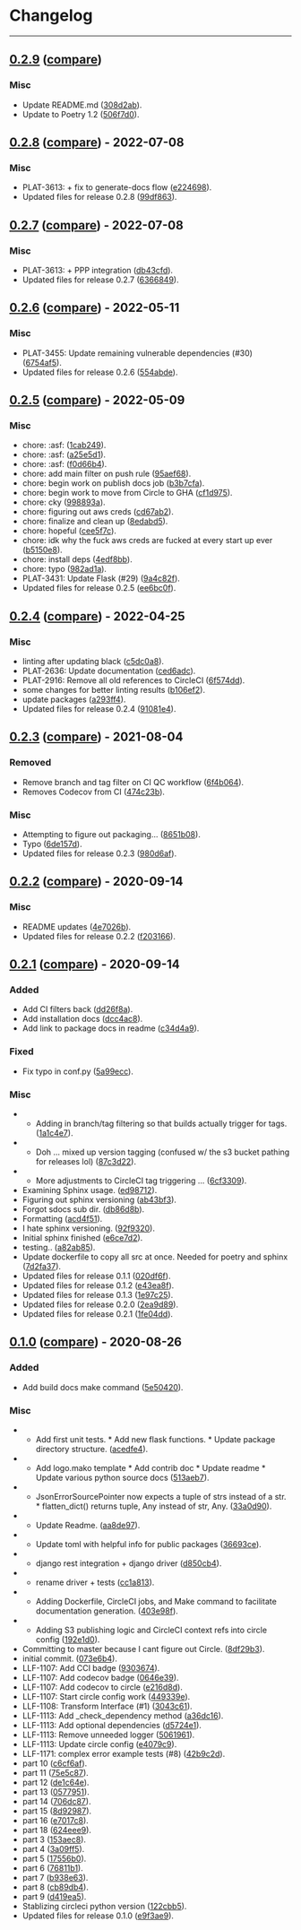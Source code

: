 # Changelog
---

## [0.2.9](https://github.com/LeafLink/pyll-json-errors/releases/tag/0.2.9) ([compare](https://github.com/LeafLink/pyll-json-errors/compare/0.2.8...0.2.9))

### Misc
- Update README.md ([308d2ab](https://github.com/LeafLink/pyll-json-errors/commit/308d2ab7c09938dc0902fe09c7819adb92ff6452)).
- Update to Poetry 1.2 ([506f7d0](https://github.com/LeafLink/pyll-json-errors/commit/506f7d04d6a9fe21f75b72be7650c5b6a11d0d06)).


## [0.2.8](https://github.com/LeafLink/pyll-json-errors/releases/tag/0.2.8) ([compare](https://github.com/LeafLink/pyll-json-errors/compare/0.2.7...0.2.8)) - 2022-07-08

### Misc
- PLAT-3613: + fix to generate-docs flow ([e224698](https://github.com/LeafLink/pyll-json-errors/commit/e224698ae910470bfe37ab3b7cfe9e1b4010c3a2)).
- Updated files for release 0.2.8 ([99df863](https://github.com/LeafLink/pyll-json-errors/commit/99df863225710ebfa42110d632d1cb70b7003594)).


## [0.2.7](https://github.com/LeafLink/pyll-json-errors/releases/tag/0.2.7) ([compare](https://github.com/LeafLink/pyll-json-errors/compare/0.2.6...0.2.7)) - 2022-07-08

### Misc
- PLAT-3613: + PPP integration ([db43cfd](https://github.com/LeafLink/pyll-json-errors/commit/db43cfddf520b7a10d1982e587f1792349ee4f17)).
- Updated files for release 0.2.7 ([6366849](https://github.com/LeafLink/pyll-json-errors/commit/6366849b99440b952b6f7da57004b123a6f0cd09)).


## [0.2.6](https://github.com/LeafLink/pyll-json-errors/releases/tag/0.2.6) ([compare](https://github.com/LeafLink/pyll-json-errors/compare/0.2.5...0.2.6)) - 2022-05-11

### Misc
- PLAT-3455: Update remaining vulnerable dependencies (#30) ([6754af5](https://github.com/LeafLink/pyll-json-errors/commit/6754af5f900a2c2fc3ca876d2ffe58aa027e1c08)).
- Updated files for release 0.2.6 ([554abde](https://github.com/LeafLink/pyll-json-errors/commit/554abde28dc373d406f3c89355ed4b7d5c009a30)).


## [0.2.5](https://github.com/LeafLink/pyll-json-errors/releases/tag/0.2.5) ([compare](https://github.com/LeafLink/pyll-json-errors/compare/0.2.4...0.2.5)) - 2022-05-09

### Misc
- chore: :asf: ([1cab249](https://github.com/LeafLink/pyll-json-errors/commit/1cab249b05aa625f296b1956ea378b88c40975a4)).
- chore: :asf: ([a25e5d1](https://github.com/LeafLink/pyll-json-errors/commit/a25e5d1779d0aef5b32b3e09bbb963071d704c7d)).
- chore: :asf: ([f0d66b4](https://github.com/LeafLink/pyll-json-errors/commit/f0d66b450c59e3fd3680d29847abee5a81f01760)).
- chore: add main filter on push rule ([95aef68](https://github.com/LeafLink/pyll-json-errors/commit/95aef68354038b1963fa0caec0a5b6495adb9d38)).
- chore: begin work on publish docs job ([b3b7cfa](https://github.com/LeafLink/pyll-json-errors/commit/b3b7cfac2607c17cc2a09990bc50382d15c55ad1)).
- chore: begin work to move from Circle to GHA ([cf1d975](https://github.com/LeafLink/pyll-json-errors/commit/cf1d9750dacb10ef8f6872a22af80b054b25e004)).
- chore: cky ([998893a](https://github.com/LeafLink/pyll-json-errors/commit/998893ac01bbacff90fd3718bd263ba75b27caa7)).
- chore: figuring out aws creds ([cd67ab2](https://github.com/LeafLink/pyll-json-errors/commit/cd67ab29c430d133437f03f13ba54f7ae090629a)).
- chore: finalize and clean up ([8edabd5](https://github.com/LeafLink/pyll-json-errors/commit/8edabd52ce4fa50aea7fddee05dc170b8ea520a9)).
- chore: hopeful ([cee5f7c](https://github.com/LeafLink/pyll-json-errors/commit/cee5f7cde931c9a6b193c8c45d8c2b15639b0260)).
- chore: idk why the fuck aws creds are fucked at every start up ever ([b5150e8](https://github.com/LeafLink/pyll-json-errors/commit/b5150e8890d6bc85015c6bd7b82c356cd8bf33b6)).
- chore: install deps ([4edf8bb](https://github.com/LeafLink/pyll-json-errors/commit/4edf8bb92220fdf18b9c2b22d0ba75c53ac24044)).
- chore: typo ([982ad1a](https://github.com/LeafLink/pyll-json-errors/commit/982ad1aeeff7477143ad8b32e30cbc19c55b6106)).
- PLAT-3431: Update Flask (#29) ([9a4c82f](https://github.com/LeafLink/pyll-json-errors/commit/9a4c82ffdc34ea3648f57bae9f1754aeba969159)).
- Updated files for release 0.2.5 ([ee6bc0f](https://github.com/LeafLink/pyll-json-errors/commit/ee6bc0f2e06c23e8d0b1dea744ac0d405b7f1bd9)).


## [0.2.4](https://github.com/LeafLink/pyll-json-errors/releases/tag/0.2.4) ([compare](https://github.com/LeafLink/pyll-json-errors/compare/0.2.3...0.2.4)) - 2022-04-25

### Misc
- linting after updating black ([c5dc0a8](https://github.com/LeafLink/pyll-json-errors/commit/c5dc0a8e9314aa84e15dc65299f8e81fd6199346)).
- PLAT-2636: Update documentation ([ced6adc](https://github.com/LeafLink/pyll-json-errors/commit/ced6adc24a061ac9a0bbd6d33a7fcba71a2011bd)).
- PLAT-2916: Remove all old references to CircleCI ([6f574dd](https://github.com/LeafLink/pyll-json-errors/commit/6f574ddfd9e8ed55152820063542d52fd3c419a2)).
- some changes for better linting results ([b106ef2](https://github.com/LeafLink/pyll-json-errors/commit/b106ef287a4b7dcf0b2f451df3b67ee9317a69a7)).
- update packages ([a293ff4](https://github.com/LeafLink/pyll-json-errors/commit/a293ff44990b7c3706a2a3d2d6dd81d1e125c66b)).
- Updated files for release 0.2.4 ([91081e4](https://github.com/LeafLink/pyll-json-errors/commit/91081e4cfd771aac8927f2ba52ae6310e51f479e)).


## [0.2.3](https://github.com/LeafLink/pyll-json-errors/releases/tag/0.2.3) ([compare](https://github.com/LeafLink/pyll-json-errors/compare/0.2.2...0.2.3)) - 2021-08-04

### Removed
- Remove branch and tag filter on CI QC workflow ([6f4b064](https://github.com/LeafLink/pyll-json-errors/commit/6f4b06448e5db8ee99f4ad174a88d1a1274d0f2e)).
- Removes Codecov from CI ([474c23b](https://github.com/LeafLink/pyll-json-errors/commit/474c23b5da65940e0cd2b7a78f0b4fafe73c9b28)).

### Misc
- Attempting to figure out packaging... ([8651b08](https://github.com/LeafLink/pyll-json-errors/commit/8651b08adc6fc29a2f0036758ae769c6f1051d5b)).
- Typo ([6de157d](https://github.com/LeafLink/pyll-json-errors/commit/6de157ddd167b4f5b2f2e52b6902d4ec33ad281b)).
- Updated files for release 0.2.3 ([980d6af](https://github.com/LeafLink/pyll-json-errors/commit/980d6af27d741e87e0b6b27037177def19aae2da)).


## [0.2.2](https://github.com/LeafLink/pyll-json-errors/releases/tag/0.2.2) ([compare](https://github.com/LeafLink/pyll-json-errors/compare/0.2.1...0.2.2)) - 2020-09-14

### Misc
- README updates ([4e7026b](https://github.com/LeafLink/pyll-json-errors/commit/4e7026bc91b1369318a0e4c8c89ddf8a6e708c67)).
- Updated files for release 0.2.2 ([f203166](https://github.com/LeafLink/pyll-json-errors/commit/f20316612e09695dd09c0de2966a1d60ab7bae2b)).


## [0.2.1](https://github.com/LeafLink/pyll-json-errors/releases/tag/0.2.1) ([compare](https://github.com/LeafLink/pyll-json-errors/compare/0.1.0...0.2.1)) - 2020-09-14

### Added
- Add CI filters back ([dd26f8a](https://github.com/LeafLink/pyll-json-errors/commit/dd26f8a19a22acfbce2ccb6c0426417b24017da8)).
- Add installation docs ([dcc4ac8](https://github.com/LeafLink/pyll-json-errors/commit/dcc4ac86622b463050f849174ee98a1ea2249696)).
- Add link to package docs in readme ([c34d4a9](https://github.com/LeafLink/pyll-json-errors/commit/c34d4a94692c671b4015fd23f6561baf65a1430c)).

### Fixed
- Fix typo in conf.py ([5a99ecc](https://github.com/LeafLink/pyll-json-errors/commit/5a99eccff6dc7768cd20911789dd50f259782a0f)).

### Misc
- - Adding in branch/tag filtering so that builds actually trigger for tags. ([1a1c4e7](https://github.com/LeafLink/pyll-json-errors/commit/1a1c4e780de164c47a4a30ac8e7dfdcba92f63b2)).
- - Doh ... mixed up version tagging (confused w/ the s3 bucket pathing for releases lol) ([87c3d22](https://github.com/LeafLink/pyll-json-errors/commit/87c3d221b64f64ca2a40fb1ae428ed075c653d3b)).
- - More adjustments to CircleCI tag triggering ... ([6cf3309](https://github.com/LeafLink/pyll-json-errors/commit/6cf3309259c4f72430e1e981fc5537ed6509203c)).
- Examining Sphinx usage. ([ed98712](https://github.com/LeafLink/pyll-json-errors/commit/ed98712153b5f41b7bf4e8bce3c2b9af9fe91eed)).
- Figuring out sphinx versioning ([ab43bf3](https://github.com/LeafLink/pyll-json-errors/commit/ab43bf3453ca52052f71de273f9ec3d43b8bb870)).
- Forgot sdocs sub dir. ([db86d8b](https://github.com/LeafLink/pyll-json-errors/commit/db86d8b5b97f9f988b52b7806e63d716e326be93)).
- Formatting ([acd4f51](https://github.com/LeafLink/pyll-json-errors/commit/acd4f51a6d222ef8fa4827c988b26f571558f3e6)).
- I hate sphinx versioning. ([92f9320](https://github.com/LeafLink/pyll-json-errors/commit/92f932019383347b06d2db714003f91dc15d70fb)).
- Initial sphinx finished ([e6ce7d2](https://github.com/LeafLink/pyll-json-errors/commit/e6ce7d26ff04f18eb8cfce0e0b8dc2410bfac6ea)).
- testing.. ([a82ab85](https://github.com/LeafLink/pyll-json-errors/commit/a82ab85fba47bb57777bd54955b0326d197129fa)).
- Update dockerfile to copy all src at once. Needed for poetry and sphinx ([7d2fa37](https://github.com/LeafLink/pyll-json-errors/commit/7d2fa376bff7f8b8f00180b62592d0a5f7f966a6)).
- Updated files for release 0.1.1 ([020df6f](https://github.com/LeafLink/pyll-json-errors/commit/020df6fbb9c993975e740586ab7614cd93ec500e)).
- Updated files for release 0.1.2 ([e43ea8f](https://github.com/LeafLink/pyll-json-errors/commit/e43ea8fc6a2c7aef1713115ed44ff608efd3b05a)).
- Updated files for release 0.1.3 ([1e97c25](https://github.com/LeafLink/pyll-json-errors/commit/1e97c256bc752eb0cdbcfbc2d68fda60a11a7088)).
- Updated files for release 0.2.0 ([2ea9d89](https://github.com/LeafLink/pyll-json-errors/commit/2ea9d89829e8f5022dda1f02dae7596d91a61549)).
- Updated files for release 0.2.1 ([1fe04dd](https://github.com/LeafLink/pyll-json-errors/commit/1fe04ddd29ebd411acd5d10074eec4ce3970c878)).


## [0.1.0](https://github.com/LeafLink/pyll-json-errors/releases/tag/0.1.0) ([compare](https://github.com/LeafLink/pyll-json-errors/compare/073e6b4158d450ff89fe34df8073dd472e3e1b42...0.1.0)) - 2020-08-26

### Added
- Add build docs make command ([5e50420](https://github.com/LeafLink/pyll-json-errors/commit/5e504208ebf0a394a17f97a4a7bf7e64a5848087)).

### Misc
- * Add first unit tests. * Add new flask functions. * Update package directory structure. ([acedfe4](https://github.com/LeafLink/pyll-json-errors/commit/acedfe497aff48032ea6d5c326b25292452abe5e)).
- * Add logo.mako template * Add contrib doc * Update readme * Update various python source docs ([513aeb7](https://github.com/LeafLink/pyll-json-errors/commit/513aeb7fafcf03df66a73b089c263b13f1170d2d)).
- * JsonErrorSourcePointer now expects a tuple of strs instead of a str. * flatten_dict() returns tuple, Any instead of str, Any. ([33a0d90](https://github.com/LeafLink/pyll-json-errors/commit/33a0d90ad9218da8d34d6daa71d473587b8443db)).
- * Update Readme. ([aa8de97](https://github.com/LeafLink/pyll-json-errors/commit/aa8de97da93240fdf6cea747e119ea7fc1c5009c)).
- * Update toml with helpful info for public packages ([36693ce](https://github.com/LeafLink/pyll-json-errors/commit/36693ce0d5bd287bd20dbbc4893a3a3813d3a473)).
- + django rest integration + django driver ([d850cb4](https://github.com/LeafLink/pyll-json-errors/commit/d850cb46a5b0a102dc8ccd5917118a125cce1165)).
- + rename driver + tests ([cc1a813](https://github.com/LeafLink/pyll-json-errors/commit/cc1a813d501b5ad5ab3d0607cd324fc97b04ad28)).
- - Adding Dockerfile, CircleCI jobs, and Make command to facilitate documentation generation. ([403e98f](https://github.com/LeafLink/pyll-json-errors/commit/403e98fd2d23f15237774caf0030a4541c63e696)).
- - Adding S3 publishing logic and CircleCI context refs into circle config ([192e1d0](https://github.com/LeafLink/pyll-json-errors/commit/192e1d04af5d55c025c91c10e1ee06156f2948a7)).
- Committing to master because I cant figure out Circle. ([8df29b3](https://github.com/LeafLink/pyll-json-errors/commit/8df29b3e5639038cb9315f0e0caa77d63d95964b)).
- initial commit. ([073e6b4](https://github.com/LeafLink/pyll-json-errors/commit/073e6b4158d450ff89fe34df8073dd472e3e1b42)).
- LLF-1107: Add CCI badge ([9303674](https://github.com/LeafLink/pyll-json-errors/commit/930367439b4229bb1341468b99c9f9ae78027c66)).
- LLF-1107: Add codecov badge ([0646e39](https://github.com/LeafLink/pyll-json-errors/commit/0646e39119cc0eb0c1ea38c92886c37c11c9090d)).
- LLF-1107: Add codecov to circle ([e216d8d](https://github.com/LeafLink/pyll-json-errors/commit/e216d8d7f2580c8596bfac2c9f0c3483e6cf7a35)).
- LLF-1107: Start circle config work ([449339e](https://github.com/LeafLink/pyll-json-errors/commit/449339e04c44524ffa6e562ed68ffeb77127104c)).
- LLF-1108: Transform Interface (#1) ([3043c61](https://github.com/LeafLink/pyll-json-errors/commit/3043c616fc01caec5a96de0227655f44ffb2eb9c)).
- LLF-1113: Add _check_dependency method ([a36dc16](https://github.com/LeafLink/pyll-json-errors/commit/a36dc1622a4d4a0144564411e93168a327928d10)).
- LLF-1113: Add optional dependencies ([d5724e1](https://github.com/LeafLink/pyll-json-errors/commit/d5724e150dd51701522ae458575efcd2ce387571)).
- LLF-1113: Remove unneeded logger ([5061961](https://github.com/LeafLink/pyll-json-errors/commit/5061961475c24dfea67664a31beafb2467a03ebf)).
- LLF-1113: Update circle config ([e4079c9](https://github.com/LeafLink/pyll-json-errors/commit/e4079c9096abe7210d369838aad8082c8b2ac3e6)).
- LLF-1171: complex error example tests (#8) ([42b9c2d](https://github.com/LeafLink/pyll-json-errors/commit/42b9c2d3724ae1f497858ee64c0123ac847f71f9)).
- part 10 ([c6cf6af](https://github.com/LeafLink/pyll-json-errors/commit/c6cf6af78461ce36948c4b972fb7653be43c18e9)).
- part 11 ([75e5c87](https://github.com/LeafLink/pyll-json-errors/commit/75e5c872f258f158e8a8ac918577d1557fe7c85f)).
- part 12 ([de1c64e](https://github.com/LeafLink/pyll-json-errors/commit/de1c64e85055611e91d31ba654fe55af9f485b93)).
- part 13 ([0577951](https://github.com/LeafLink/pyll-json-errors/commit/0577951870acd13bab10c4cbc49d73d519023635)).
- part 14 ([706dc87](https://github.com/LeafLink/pyll-json-errors/commit/706dc876393faa755697e58d9b555acda1a4e891)).
- part 15 ([8d92987](https://github.com/LeafLink/pyll-json-errors/commit/8d92987cfd3c277c6c5588457eed3b6e85679294)).
- part 16 ([e7017c8](https://github.com/LeafLink/pyll-json-errors/commit/e7017c8216b6b986c5c567742ff71d132514ac55)).
- part 18 ([624eee9](https://github.com/LeafLink/pyll-json-errors/commit/624eee9172d6ab615e8c86dcc17b8c25834bd6db)).
- part 3 ([153aec8](https://github.com/LeafLink/pyll-json-errors/commit/153aec848e0a26146068c6b33ca996ca54cbf16b)).
- part 4 ([3a09ff5](https://github.com/LeafLink/pyll-json-errors/commit/3a09ff534cc219202e85083f5e7e617eec0569c2)).
- part 5 ([17556b0](https://github.com/LeafLink/pyll-json-errors/commit/17556b0b58ed6e6d2539ecd37187aa9191d07845)).
- part 6 ([76811b1](https://github.com/LeafLink/pyll-json-errors/commit/76811b193188fc95cd440a428ed42bd30a46119b)).
- part 7 ([b938e63](https://github.com/LeafLink/pyll-json-errors/commit/b938e63bed42996bf82297b1eeb6c8b2733d036e)).
- part 8 ([cb89db4](https://github.com/LeafLink/pyll-json-errors/commit/cb89db4d2c71d32d80147dcc6a75e3d417864c31)).
- part 9 ([d419ea5](https://github.com/LeafLink/pyll-json-errors/commit/d419ea5c9a941fd68446032519ec7da1c8fa209a)).
- Stablizing circleci python version ([122cbb5](https://github.com/LeafLink/pyll-json-errors/commit/122cbb53bf41d1627a029a96148ba1512898ee6c)).
- Updated files for release 0.1.0 ([e9f3ae9](https://github.com/LeafLink/pyll-json-errors/commit/e9f3ae968090a8cbc543852405f52bfe0fc017e6)).


